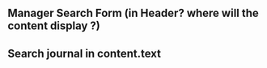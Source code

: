 ## Manager Search Form (in Header? where will the content display ?)

## Search journal in content.text